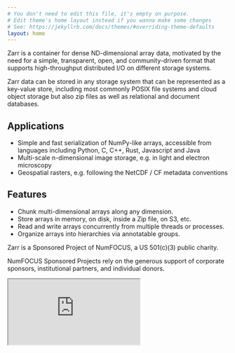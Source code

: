 ```yaml
---
# You don't need to edit this file, it's empty on purpose.
# Edit theme's home layout instead if you wanna make some changes
# See: https://jekyllrb.com/docs/themes/#overriding-theme-defaults
layout: home
---
```


Zarr is a container for dense ND-dimensional array data, motivated by the need for a simple, transparent, open, and community-driven format that supports high-throughput distributed I/O on different storage systems.

Zarr data can be stored in any storage system that can be represented as a key-value store, including most commonly POSIX file systems and cloud object storage but also zip files as well as relational and document databases.

## Applications

* Simple and fast serialization of NumPy-like arrays, accessible from languages including Python, C, C++, Rust, Javascript and Java
* Multi-scale n-dimensional image storage, e.g. in light and electron microscopy
* Geospatial rasters, e.g. following the NetCDF / CF metadata conventions

## Features

* Chunk multi-dimensional arrays along any dimension.
* Store arrays in memory, on disk, inside a Zip file, on S3, etc.
* Read and write arrays concurrently from multiple threads or processes.
* Organize arrays into hierarchies via annotatable groups.

Zarr is a Sponsored Project of NumFOCUS, a US 501(c)(3) public charity.

NumFOCUS Sponsored Projects rely on the generous support of corporate sponsors, institutional partners, and individual donors.

<iframe allowfullscreen="allowfullscreen" src="https://www.youtube.com/embed/qyJXBlrdzBs?color=white&theme=light"> </iframe>
